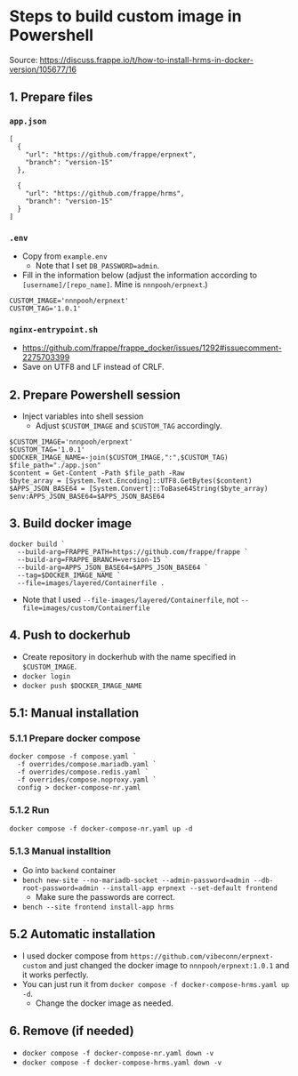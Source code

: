 # Steps to build custom image in Powershell

Source: https://discuss.frappe.io/t/how-to-install-hrms-in-docker-version/105677/16

## 1. Prepare files

### `app.json`

```
[
  {
    "url": "https://github.com/frappe/erpnext",
    "branch": "version-15"
  },

  {
    "url": "https://github.com/frappe/hrms",
    "branch": "version-15"
  }
]
```

### `.env`

- Copy from `example.env`
  - Note that I set `DB_PASSWORD=admin`.
- Fill in the information below (adjust the information according to `[username]/[repo_name]`. Mine is `nnnpooh/erpnext`.)

```
CUSTOM_IMAGE='nnnpooh/erpnext'
CUSTOM_TAG='1.0.1'
```

### `nginx-entrypoint.sh`

- https://github.com/frappe/frappe_docker/issues/1292#issuecomment-2275703399
- Save on UTF8 and LF instead of CRLF.

## 2. Prepare Powershell session

- Inject variables into shell session
  - Adjust `$CUSTOM_IMAGE` and `$CUSTOM_TAG` accordingly.

```
$CUSTOM_IMAGE='nnnpooh/erpnext'
$CUSTOM_TAG='1.0.1'
$DOCKER_IMAGE_NAME=-join($CUSTOM_IMAGE,":",$CUSTOM_TAG)
$file_path="./app.json"
$content = Get-Content -Path $file_path -Raw
$byte_array = [System.Text.Encoding]::UTF8.GetBytes($content)
$APPS_JSON_BASE64 = [System.Convert]::ToBase64String($byte_array)
$env:APPS_JSON_BASE64=$APPS_JSON_BASE64
```

## 3. Build docker image

```
docker build `
  --build-arg=FRAPPE_PATH=https://github.com/frappe/frappe `
  --build-arg=FRAPPE_BRANCH=version-15 `
  --build-arg=APPS_JSON_BASE64=$APPS_JSON_BASE64 `
  --tag=$DOCKER_IMAGE_NAME `
  --file=images/layered/Containerfile .
```

- Note that I used `--file-images/layered/Containerfile`, not `--file=images/custom/Containerfile`

## 4. Push to dockerhub

- Create repository in dockerhub with the name specified in `$CUSTOM_IMAGE`.
- `docker login`
- `docker push $DOCKER_IMAGE_NAME`

## 5.1: Manual installation

### 5.1.1 Prepare docker compose

```
docker compose -f compose.yaml `
  -f overrides/compose.mariadb.yaml `
  -f overrides/compose.redis.yaml `
  -f overrides/compose.noproxy.yaml `
  config > docker-compose-nr.yaml
```

### 5.1.2 Run

`docker compose -f docker-compose-nr.yaml up -d`

### 5.1.3 Manual installtion

- Go into `backend` container
- `bench new-site --no-mariadb-socket --admin-password=admin --db-root-password=admin --install-app erpnext --set-default frontend`
  - Make sure the passwords are correct.
- `bench --site frontend install-app hrms`

## 5.2 Automatic installation

- I used docker compose from `https://github.com/vibeconn/erpnext-custom` and just changed the docker image to `nnnpooh/erpnext:1.0.1` and it works perfectly.
- You can just run it from `docker compose -f docker-compose-hrms.yaml up -d`.
  - Change the docker image as needed.

## 6. Remove (if needed)

- `docker compose -f docker-compose-nr.yaml down -v`
- `docker compose -f docker-compose-hrms.yaml down -v`
